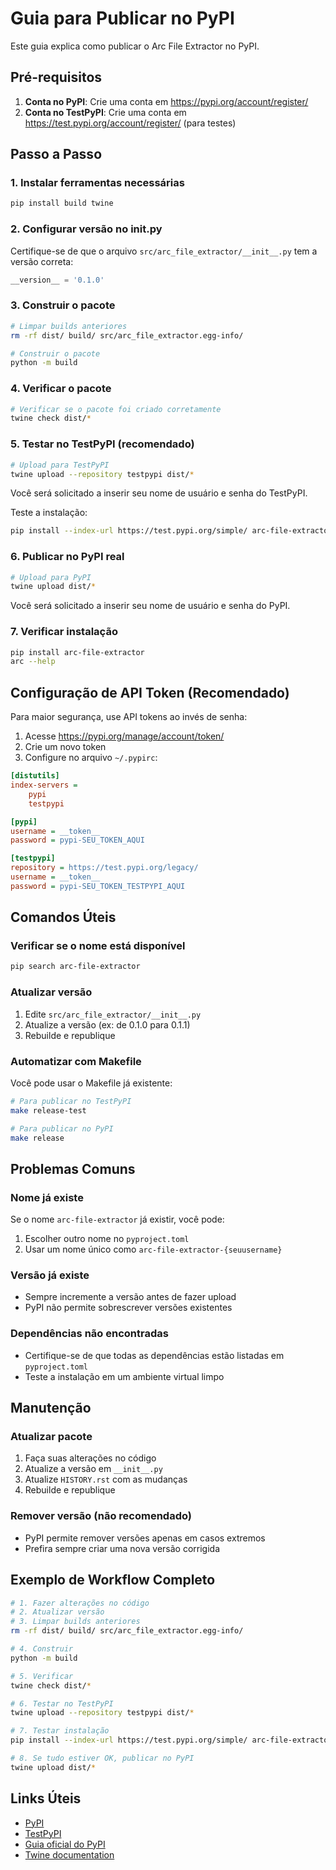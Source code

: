 # Guia para Publicar no PyPI

Este guia explica como publicar o Arc File Extractor no PyPI.

## Pré-requisitos

1. **Conta no PyPI**: Crie uma conta em https://pypi.org/account/register/
2. **Conta no TestPyPI**: Crie uma conta em https://test.pypi.org/account/register/ (para testes)

## Passo a Passo

### 1. Instalar ferramentas necessárias

```bash
pip install build twine
```

### 2. Configurar versão no __init__.py

Certifique-se de que o arquivo `src/arc_file_extractor/__init__.py` tem a versão correta:

```python
__version__ = '0.1.0'
```

### 3. Construir o pacote

```bash
# Limpar builds anteriores
rm -rf dist/ build/ src/arc_file_extractor.egg-info/

# Construir o pacote
python -m build
```

### 4. Verificar o pacote

```bash
# Verificar se o pacote foi criado corretamente
twine check dist/*
```

### 5. Testar no TestPyPI (recomendado)

```bash
# Upload para TestPyPI
twine upload --repository testpypi dist/*
```

Você será solicitado a inserir seu nome de usuário e senha do TestPyPI.

Teste a instalação:
```bash
pip install --index-url https://test.pypi.org/simple/ arc-file-extractor
```

### 6. Publicar no PyPI real

```bash
# Upload para PyPI
twine upload dist/*
```

Você será solicitado a inserir seu nome de usuário e senha do PyPI.

### 7. Verificar instalação

```bash
pip install arc-file-extractor
arc --help
```

## Configuração de API Token (Recomendado)

Para maior segurança, use API tokens ao invés de senha:

1. Acesse https://pypi.org/manage/account/token/
2. Crie um novo token
3. Configure no arquivo `~/.pypirc`:

```ini
[distutils]
index-servers =
    pypi
    testpypi

[pypi]
username = __token__
password = pypi-SEU_TOKEN_AQUI

[testpypi]
repository = https://test.pypi.org/legacy/
username = __token__
password = pypi-SEU_TOKEN_TESTPYPI_AQUI
```

## Comandos Úteis

### Verificar se o nome está disponível

```bash
pip search arc-file-extractor
```

### Atualizar versão

1. Edite `src/arc_file_extractor/__init__.py`
2. Atualize a versão (ex: de 0.1.0 para 0.1.1)
3. Rebuilde e republique

### Automatizar com Makefile

Você pode usar o Makefile já existente:

```bash
# Para publicar no TestPyPI
make release-test

# Para publicar no PyPI
make release
```

## Problemas Comuns

### Nome já existe
Se o nome `arc-file-extractor` já existir, você pode:
1. Escolher outro nome no `pyproject.toml`
2. Usar um nome único como `arc-file-extractor-{seuusername}`

### Versão já existe
- Sempre incremente a versão antes de fazer upload
- PyPI não permite sobrescrever versões existentes

### Dependências não encontradas
- Certifique-se de que todas as dependências estão listadas em `pyproject.toml`
- Teste a instalação em um ambiente virtual limpo

## Manutenção

### Atualizar pacote
1. Faça suas alterações no código
2. Atualize a versão em `__init__.py`
3. Atualize `HISTORY.rst` com as mudanças
4. Rebuilde e republique

### Remover versão (não recomendado)
- PyPI permite remover versões apenas em casos extremos
- Prefira sempre criar uma nova versão corrigida

## Exemplo de Workflow Completo

```bash
# 1. Fazer alterações no código
# 2. Atualizar versão
# 3. Limpar builds anteriores
rm -rf dist/ build/ src/arc_file_extractor.egg-info/

# 4. Construir
python -m build

# 5. Verificar
twine check dist/*

# 6. Testar no TestPyPI
twine upload --repository testpypi dist/*

# 7. Testar instalação
pip install --index-url https://test.pypi.org/simple/ arc-file-extractor

# 8. Se tudo estiver OK, publicar no PyPI
twine upload dist/*
```

## Links Úteis

- [PyPI](https://pypi.org/)
- [TestPyPI](https://test.pypi.org/)
- [Guia oficial do PyPI](https://packaging.python.org/tutorials/packaging-projects/)
- [Twine documentation](https://twine.readthedocs.io/)
